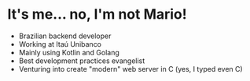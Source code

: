 # It's me... no, I'm not Mario!

- Brazilian backend developer
- Working at Itaú Unibanco
- Mainly using Kotlin and Golang
- Best development practices evangelist
- Venturing into create "modern" web server in C (yes, I typed even C)
